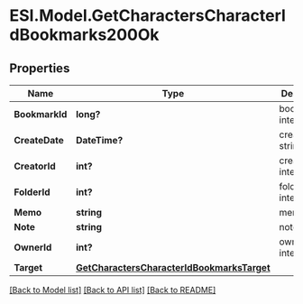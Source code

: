 # ESI.Model.GetCharactersCharacterIdBookmarks200Ok
## Properties

Name | Type | Description | Notes
------------ | ------------- | ------------- | -------------
**BookmarkId** | **long?** | bookmark_id integer | 
**CreateDate** | **DateTime?** | create_date string | 
**CreatorId** | **int?** | creator_id integer | 
**FolderId** | **int?** | folder_id integer | [optional] 
**Memo** | **string** | memo string | 
**Note** | **string** | note string | 
**OwnerId** | **int?** | owner_id integer | 
**Target** | [**GetCharactersCharacterIdBookmarksTarget**](GetCharactersCharacterIdBookmarksTarget.md) |  | [optional] 

[[Back to Model list]](../README.md#documentation-for-models) [[Back to API list]](../README.md#documentation-for-api-endpoints) [[Back to README]](../README.md)

